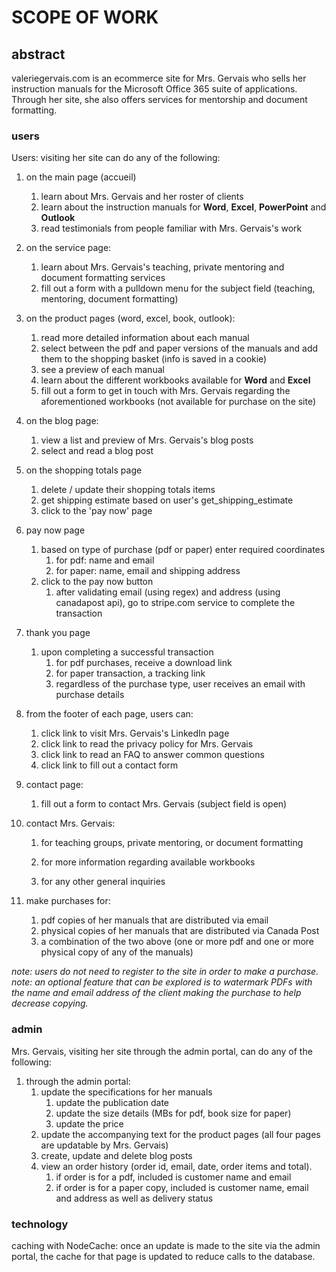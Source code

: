 # SCOPE OF WORK

## abstract

valeriegervais.com is an ecommerce site for Mrs. Gervais who sells her instruction manuals for the Microsoft Office 365 suite of applications. Through her site, she also offers services for mentorship and document formatting.

### users

Users: visiting her site can do any of the following:

1. on the main page (accueil)
     1. learn about Mrs. Gervais and her roster of clients
     2. learn about the instruction manuals for **Word**, **Excel**, **PowerPoint** and **Outlook**
     3. read testimonials from people familiar with Mrs. Gervais's work

2. on the service page:
     1. learn about Mrs. Gervais's teaching, private mentoring and document formatting services
     2. fill out a form with a pulldown menu for the subject field (teaching, mentoring, document formatting)
3. on the product pages (word, excel, book, outlook):
     1. read more detailed information about each manual
     2. select between the pdf and paper versions of the manuals and add them to the shopping basket (info is saved in a cookie)
     3. see a preview of each manual
     4. learn about the different workbooks available for **Word** and **Excel**
     5. fill out a form to get in touch with Mrs. Gervais regarding the aforementioned workbooks (not available for purchase on the site)

4. on the blog page:
     1. view a list and preview of Mrs. Gervais's blog posts
     2. select and read a blog post

5. on the shopping totals page
     1. delete / update their shopping totals items
     2. get shipping estimate based on user's get_shipping_estimate
     3. click to the 'pay now' page
6. pay now page
     1. based on type of purchase (pdf or paper) enter required coordinates
          1. for pdf: name and email
          2. for paper: name, email and shipping address
     2. click to the pay now button
          1. after validating email (using regex) and address (using canadapost api), go to stripe.com service to complete the transaction
7. thank you page
     1. upon completing a successful transaction
          1. for pdf purchases, receive a download link
          2. for paper transaction, a tracking link
          3. regardless of the purchase type, user receives an email with purchase details
8. from the footer of each page, users can:
     1. click link to visit Mrs. Gervais's LinkedIn page
     2. click link to read the privacy policy for Mrs. Gervais
     3. click link to read an FAQ to answer common questions
     4. click link to fill out a contact form
9. contact page:
     1. fill out a form to contact Mrs. Gervais (subject field is open)

1. contact Mrs. Gervais:
     1. for teaching groups, private mentoring, or document formatting

     2. for more information regarding available workbooks

     3. for any other general inquiries

2. make purchases for:
     1. pdf copies of her manuals that are distributed via email
     2. physical copies of her manuals that are distributed via Canada Post
     3. a combination of the two above (one or more pdf and one or more physical copy of any of the manuals)


*note: users do not need to register to the site in order to make a purchase.*
*note: an optional feature that can be explored is to watermark PDFs with the name and email address of the client making the purchase to help decrease copying.*

### admin

Mrs. Gervais, visiting her site through the admin portal, can do any of the following:

1. through the admin portal:
   1. update the specifications for her manuals
      1. update the publication date
      2. update the size details (MBs for pdf, book size for paper)
      3. update the price
   2. update the accompanying text for the product pages (all four pages are updatable by Mrs. Gervais)
   3. create, update and delete blog posts
   4. view an order history (order id, email, date, order items and total).
      1. if order is for a pdf, included is customer name and email
      2. if order is for a paper copy, included is customer name, email and address as well as delivery status

### technology

caching with NodeCache: once an update is made to the site via the admin portal, the cache for that page is updated to reduce calls to the database.